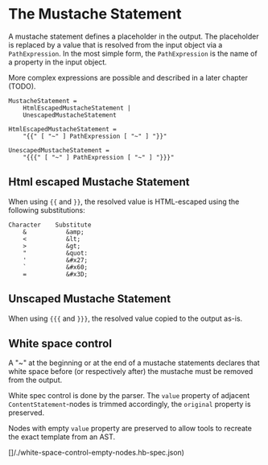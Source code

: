 # The Mustache Statement

A mustache statement defines a placeholder in the output. The placeholder is replaced by a value that is resolved from the input object
via a `PathExpression`. In the most simple form, the `PathExpression` is the name of a property in the input object.

More complex expressions are possible and described in a later chapter (TODO).

```
MustacheStatement =
    HtmlEscapedMustacheStatement |
    UnescapedMustacheStatement

HtmlEscapedMustacheStatement =
    "{{" [ "~" ] PathExpression [ "~" ] "}}"

UnescapedMustacheStatement =
    "{{{" [ "~" ] PathExpression [ "~" ] "}}}"
```

## Html escaped Mustache Statement

When using `{{` and `}}`, the resolved value is HTML-escaped using the following substitutions:

```
Character    Substitute
    &           &amp;
    <           &lt;
    >           &gt;
    "           &quot:
    '           &#x27;
    `           &#x60;
    =           &#x3D;
```

[](./html-escaped-mustache.hb-spec.json)

## Unscaped Mustache Statement

When using `{{{` and `}}}`, the resolved value copied to the output as-is.

[](./unescaped-mustache.hb-spec.json)

## White space control

A "~" at the beginning or at the end of a mustache statements declares that white space before (or respectively after) the mustache
must be removed from the output.

White spec control is done by the parser. The `value` property of adjacent `ContentStatement`-nodes is trimmed accordingly, the `original` property is preserved.

[](./white-space-control-escaped.hb-spec.json)

[](./white-space-control-unescaped.hb-spec.json)

Nodes with empty `value` property are preserved to allow tools to recreate the exact template from an AST.

[]/./white-space-control-empty-nodes.hb-spec.json)
